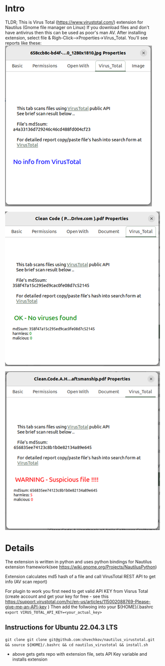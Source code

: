 # Intro 
TLDR; This is Virus Total (https://www.virustotal.com/) extension for Nautilus (Gnome file manager on Linux) If you download files and don't have antivirus then this can be used as poor's man AV. After installing extension, select file & Righ-Click-->Properties->Virus_Total. You'll see reports like these:
![NotFound](https://github.com/shvechkov/nautilus_virustotal/blob/master/vtreport_notfound.png?raw=true)

![OK](https://github.com/shvechkov/nautilus_virustotal/blob/master/vtreport_ok.png?raw=true)

![Flagged](https://github.com/shvechkov/nautilus_virustotal/blob/master/vtreport_flagged.png?raw=true)


# Details 
The extension is written in python and uses python bindings for Nautilus extension framewiork(see https://wiki.gnome.org/Projects/NautilusPython)

Extension calculates md5 hash of a file and call VirusTotal REST API to get info (AV scan report)

For plugin to work you first need to get valid API KEY from Visrus Total (create account and get your key for free - see this https://support.virustotal.com/hc/en-us/articles/115002088769-Please-give-me-an-API-key ) Then add the follwoing into your ${HOME}/.bashrc
`export VIRUS_TOTAL_API_KEY=<your_actual_key>`


## Instructions for Ubuntu 22.04.3 LTS 

`git clone git clone git@github.com:shvechkov/nautilus_virustotal.git && source ${HOME}/.bashrc && cd nautilus_virustotal && install.sh`

- above gets gets repo with extension file, sets API Key variable and installs extension






